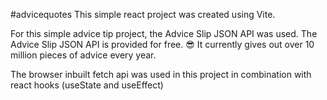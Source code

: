 #advicequotes
This simple react project was created using Vite.

For this simple advice tip project, the Advice Slip JSON API was used. The Advice Slip JSON API is provided for free. 😎 It currently gives out over 10 million pieces of advice every year. 

The browser inbuilt fetch api was used in this project in combination with react hooks (useState and useEffect)